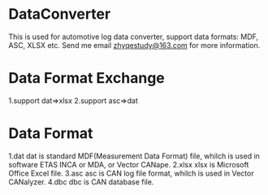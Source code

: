 # DataConverter
This is used for automotive log data converter, support data formats: MDF, ASC, XLSX etc.
Send me email zhyqestudy@163.com for more information.
# Data Format Exchange
1.support dat=>xlsx
2.support asc=>dat
# Data Format
1.dat
dat is standard MDF(Measurement Data Format) file, whilch is used in software ETAS INCA or MDA, or Vector CANape.
2.xlsx
xlsx is Microsoft Office Excel file.
3.asc
asc is CAN log file format, whilch is used in Vector CANalyzer.
4.dbc
dbc is CAN database file.